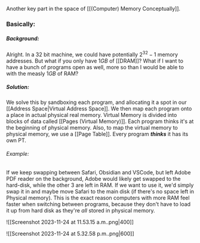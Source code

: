 Another key part in the space of [[(Computer) Memory Conceptually]]. 
### Basically: 

##### Background:
Alright. In a 32 bit machine, we could have potentially $2^{32}-1$ memory addresses. But what if you only have $1GB$ of [[DRAM]]? What if I want to have a bunch of programs open as well, more so than I would be able to with the measly $1GB$ of RAM? 
##### Solution:
We solve this by sandboxing each program, and allocating it a spot in our [[Address Space|Virtual Address Space]]. We then map each program onto a place in actual physical real memory. Virtual Memory is divided into blocks of data called [[Pages (Virtual Memory)]]. Each program thinks it's at the beginning of physical memory. Also, to map the virtual memory to physical memory, we use a [[Page Table]]. Every program ***thinks*** it has its own PT. 
###### Example:
If we keep swapping between Safari, Obsidian and VSCode, but left Adobe PDF reader on the background, Adobe would likely get swapped to the hard-disk, while the other 3 are left in RAM. If we want to use it, we'd simply swap it in and maybe move Safari to the main disk (if there's no space left in Physical memory). This is the exact reason computers with more RAM feel faster when switching between programs, because they don't have to load it up from hard disk as they're *all* stored in physical memory. 

 
![[Screenshot 2023-11-24 at 11.53.15 a.m..png|400]]


![[Screenshot 2023-11-24 at 5.32.58 p.m..png|600]]


